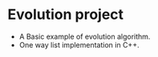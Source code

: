# Evolution project
- A Basic example of evolution algorithm.
- One way list implementation in C++.
